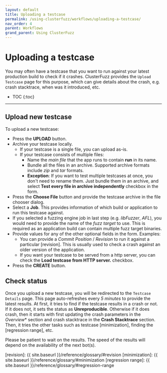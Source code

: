 ```yaml
---
layout: default
title: Uploading a testcase
permalink: /using-clusterfuzz/workflows/uploading-a-testcase/
nav_order: 4
parent: Workflows
grand_parent: Using ClusterFuzz
---
```


# Uploading a testcase

You may often have a testcase that you want to run against your latest production build to check if
it crashes. ClusterFuzz provides the `Upload Testcase` page for this purpose, which can give details
about the crash, e.g. crash stacktrace, when was it introduced, etc.

- TOC
{:toc}

---

## Upload new testcase

To upload a new testcase:

* Press the **UPLOAD** button.
* Archive your testcase locally.
  * If your testcase is a single file, you can upload as-is.
  * If your testcase consists of multiple files:
    * Name the *main file* that the app runs to contain **run** in its name.
    * Bundle all the files in an archive. Supported archive formats include *zip* and *tar* formats.
    * **Exception**: If you want to test multiple testcases at once, you don't need to rename them.
      Just bundle them in an archive, and select **Test every file in archive independently**
      checkbox in the form.
* Press the **Choose File** button and provide the testcase archive in the file chooser dialog.
* Select a **Job**. This provides information of which build or application to run this testcase
  against.
* If you selected a fuzzing engine job in last step (e.g. *libFuzzer*, *AFL*), you would need to
  provide the name of the *fuzz target* to use. This is required as an application build can contain
  multiple fuzz target binaries.
* Provide values for any of the other optional fields in the form. Examples:
  * You can provide a *Commit Position* / *Revision* to run it against a particular [revision].
    This is usually used to check a crash against an older version of the application.
  * If you want your testcase to be served from a http server, you can check the
    **Load testcase from HTTP server.** checkbox.
* Press the **CREATE** button.

## Check status

Once you upload a new testcase, you will be redirected to the `Testcase Details` page. This page
auto-refreshes every *5 minutes* to provide the latest results. At first, it tries to find if the
testcase results in a crash or not. If it does not, it sets the status as **Unreproducible**. 
Otherwise if it does crash, then it starts with first updating the crash parameters in the
*Overview** section and crash stacktrace in the **Crash Stacktrace** section. Then, it tries the
other tasks such as testcase [minimization], finding the [regression range], etc.

Please be patient to wait on the results. The speed of the results will depend on the availability
of the next bot(s).

[revision]: {{ site.baseurl }}/reference/glossary/#revision
[minimization]: {{ site.baseurl }}/reference/glossary/#minimization
[regression range]: {{ site.baseurl }}/reference/glossary/#regression-range
